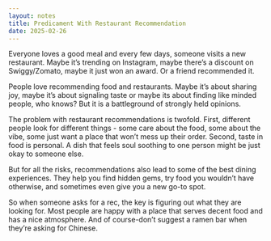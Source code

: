 ```yaml
---
layout: notes
title: Predicament With Restaurant Recommendation
date: 2025-02-26
---
```


Everyone loves a good meal and every few days, someone visits a new restaurant. Maybe it’s trending on Instagram, maybe there’s a discount on Swiggy/Zomato, maybe it just won an award. Or a friend recommended it.

People love recommending food and restaurants. Maybe it’s about sharing joy, maybe it’s about signaling taste or maybe its about finding like minded people, who knows? But it is a battleground of strongly held opinions.

The problem with restaurant recommendations is twofold. First, different people look for different things - some care about the food, some about the vibe, some just want a place that won’t mess up their order. Second, taste in food is personal. A dish that feels soul soothing to one person might be just okay to someone else.

But for all the risks, recommendations also lead to some of the best dining experiences. They help you find hidden gems, try food you wouldn’t have otherwise, and sometimes even give you a new go-to spot.

So when someone asks for a rec, the key is figuring out what they are looking for. Most people are happy with a place that serves decent food and has a nice atmosphere. And of course-don’t suggest a ramen bar when they’re asking for Chinese.
